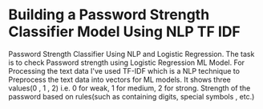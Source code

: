 # Building a Password Strength Classifier Model Using NLP TF IDF 
Password Strength Classifier Using NLP and Logistic Regression. The task is to check Password strength using Logistic Regression ML Model. For Processing the text data I've used TF-IDF which is a NLP technique to Preprocess the text data into vectors for ML models. It shows three values(0 , 1 , 2) i.e. 0 for weak, 1 for medium, 2 for strong. Strength of the password based on rules(such as containing digits, special symbols , etc.)
